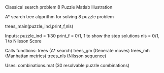 Classical search problem
8 Puzzle Matlab Illustration

A* search tree algorithm for solving 8 puzzle problem

trees_main(puzzle_ind,print_f,nls)

Inputs:
   puzzle_ind = 1:30
   print_f = 0/1, 1 to show the step solutions 
   nls = 0/1, 1 to Nilsson Score

Calls functions: 
   trees (A* search)
   trees_gm (Generate moves)
   trees_mh (Manhattan metrics)
   trees_nls (Nilsson sequence)

Uses:
   combinations.mat (30 resolvable puzzle combinations)
